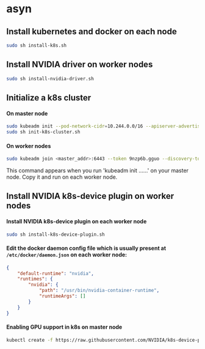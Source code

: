 # asyn
## Install kubernetes and docker on each node
``` bash
sudo sh install-k8s.sh
```

## Install NVIDIA driver on worker nodes
``` bash
sudo sh install-nvidia-driver.sh
```

## Initialize a k8s cluster
#### On master node
``` bash
sudo kubeadm init --pod-network-cidr=10.244.0.0/16 --apiserver-advertise-address=<master_addr>
sudo sh init-k8s-cluster.sh
```
#### On  worker nodes
``` bash
sudo kubeadm join <master_addr>:6443 --token 9nzp6b.gguo --discovery-token-ca-cert-hash sha256:1b9a48db383b
``` 
This command appears when you run 'kubeadm init ……' on your master node. Copy it and run on each worker node.

## Install NVIDIA k8s-device plugin on worker nodes
#### Install NVIDIA k8s-device plugin on each worker node
``` bash
sudo sh install-k8s-device-plugin.sh
```
#### Edit the docker daemon config file which is usually present at `/etc/docker/daemon.json` on each worker node:
```json
{
    "default-runtime": "nvidia",
    "runtimes": {
        "nvidia": {
            "path": "/usr/bin/nvidia-container-runtime",
            "runtimeArgs": []
        }
    }
}
```
#### Enabling GPU support in k8s on master node
``` bash
kubectl create -f https://raw.githubusercontent.com/NVIDIA/k8s-device-plugin/v0.6.0/nvidia-device-plugin.yml
```
